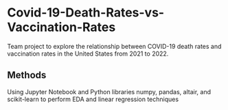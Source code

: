 # Covid-19-Death-Rates-vs-Vaccination-Rates
Team project to explore the relationship between COVID-19 death rates and vaccination rates in the United States from 2021 to 2022.

## Methods
Using Jupyter Notebook and Python libraries numpy, pandas, altair, and scikit-learn to perform EDA and linear regression techniques
